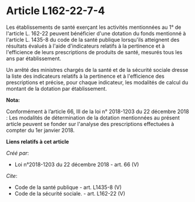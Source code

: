 # Article L162-22-7-4

Les établissements de santé exerçant les activités mentionnées au 1° de l'article L. 162-22 peuvent bénéficier d'une dotation
du fonds mentionné à l'article L. 1435-8 du code de la santé publique lorsqu'ils atteignent des résultats évalués à l'aide
d'indicateurs relatifs à la pertinence et à l'efficience de leurs prescriptions de produits de santé, mesurés tous les ans
par établissement. 

Un arrêté des ministres chargés de la santé et de la sécurité sociale dresse la liste des indicateurs relatifs à la
pertinence et à l'efficience des prescriptions et précise, pour chaque indicateur, les modalités de calcul du montant de la
dotation par établissement.

**Nota:**

Conformément à l’article 66, III de la loi n° 2018-1203 du 22 décembre 2018 : Les modalités de détermination de la dotation
mentionnées au présent article peuvent se fonder sur l'analyse des prescriptions effectuées à compter du 1er janvier 2018.

**Liens relatifs à cet article**

_Créé par_:

  - Loi n°2018-1203 du 22 décembre 2018 - art. 66 (V)

_Cite_:

  - Code de la santé publique - art. L1435-8 (V)
  - Code de la sécurité sociale. - art. L162-22 (V)
